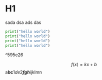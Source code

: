 # H1

sada dsa
ads das

```python
print("hello world")
print("hello world")
print("hello world")
print("hello world")
```

^595e26

$$f(x) = kx+b$$
a**bc**1*de*2***fgh***ijklmn